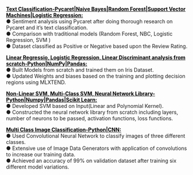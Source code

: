 <style>
  .folder-link{
    color:black;
    text-decoration:underline;
  }
</style>

<a target="_blank" class="folder-link" href="https://github.com/deejachhabra/Data-Mining/tree/master/Natural%20Language%20Processing"><b>Text Classification-Pycaret|Naive Bayes|Random Forest|Support Vector Machines|Logistic Regression:</b></a><br>
● Sentiment analysis using Pycaret after doing thorough research on Pycaret and it’s text classification.<br>
● Comparison with traditional models (Random Forest, NBC, Logistic Regression, SVM )<br>
● Dataset classified as Positive or Negative based upon the Review Rating.<br>

<a target="_blank" class="folder-link" href="https://github.com/deejachhabra/Machine-Learning/tree/master/Linear%2C%20Logistic%2C%20Linear%20Discriminant%20Analysis%20from%20scratch"><b>Linear Regressio, Logistic Regression, Linear Discriminant analysis from scratch-Python|NumPy|Pandas:</b></a><br>
● Built Models from scratch and trained them on Iris Dataset.<br>
● Updated Weights and biases based on the training and plotting decision regions using MLXTEND.<br>

<a target="_blank" class="folder-link" href="https://github.com/deejachhabra/Machine-Learning/tree/master/Non-Linear%20SVm%2C%20Multi%20Class%20SVM%20and%20Neural%20Network%20Library%20from%20scratch"><b>Non-Linear SVM, Multi-Class SVM, Neural Network Library-Python|Numpy|Pandas|Scikit Learn:</b></a><br>
● Developed SVM based on Input(Linear and Polynomial Kernel).<br>
● Constructed the neural network library from scratch including layers, number of neurons to be passed, activation functions,
loss functions.<br>


<a target="_blank" class="folder-link" href="https://github.com/deejachhabra/Data-Mining/tree/master/MultiClassImageClassifier"><b>Multi Class Image Classification-Python|CNN:</b></a><br>
● Used Convolutional Neural Network to classify images of three different classes.<br>
● Extensive use of Image Data Generators with application of convolutions to increase our training data.<br>
● Achieved an accuracy of 99% on validation dataset after training six different model variations.<br>



